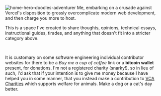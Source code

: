 ![home-hero-doodles-adventurer](/assets/doodles-adventurer.jpg)
<span class="alt-label" data-for="home-hero-doodles-adventurer">
  Me, embarking on a crusade against Vercel's disposition to grossly overcomplicate modern web development, and then charge you more to host.
<span>

This is a space I've created to share thoughts, opinions, technical essays, instructional guides, tirades, and anything that doesn't fit into a stricter category above.

<br />

It is customary on some software engineering individual contributor websites for there to be a <i style="color: var(--secondary-color)">Buy me a cup of coffee</i> link or a <b style="color: var(--secondary-color)">bitcoin wallet</b> present, for donations. I'm not a registered charity (snarky!), so in lieu of such, I'd ask that if your intention is to give me money because I have helped you in some manner, that you instead make a contribution to [VCA Charities](https://www.vcacharities.org/donations) which supports welfare for animals. Make a dog or a cat's day better.
